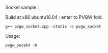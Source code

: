 
Socket sample :

Build at x86 ubuntu18.04 : enter to PVGW fold.	

    g++ pvgw_socket.cpp -static -o pvgw_socket
  
Usage:

    pvgw_socekt -h
  
  
